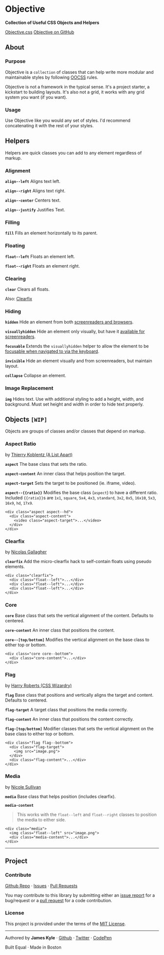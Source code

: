 # Objective

**Collection of Useful CSS Objects and Helpers**

<a href="objective.css" class="button button--primary">Objective.css</a>
<a href="http://github.com/thejameskyle/objective" class="button">Objective on GitHub</a>

## About

### Purpose

Objective is a `collection` of classes that can help write more modular and maintainable styles by following [OOCSS](http://coding.smashingmagazine.com/2011/12/12/an-introduction-to-object-oriented-css-oocss/) rules.

Objective is not a framework in the typical sense. It's a project starter, a kickstart to building layouts. It's also not a grid, it works with any grid system you want (if you want).

### Usage

Use Objective like you would any set of styles. I'd recommend concatenating it with the rest of your styles.

## Helpers

Helpers are quick classes you can add to any element regardless of markup.

### Alignment

**`align--left`** Aligns text left.

**`align--right`** Aligns text right.

**`align--center`** Centers text.

**`align--justify`** Justifies Text.

### Filling

**`fill`** Fills an element horizontally to its parent.

### Floating

**`float--left`** Floats an element left.

**`float--right`** Floats an element right.

### Clearing

**`clear`** Clears all floats.

Also: [Clearfix](#clearfix)

### Hiding

**`hidden`** Hide an element from both [screenreaders and browsers](http://h5bp.com/u).

**`visuallyhidden`** Hide an element only visually, but have it [available for screenreaders](http://h5bp.com/v).

**`focusable`** Extends the `visuallyhidden` helper to allow the element to be [focusable when navigated to via the keyboard](http://h5bp.com/p).

**`invisible`** Hide an element visually and from screenreaders, but maintain layout.

**`collapse`** Collapse an element.

### Image Replacement

**`img`** Hides text. Use with additional styling to add a height, width, and background. Must set height and width in order to hide text properly.

## Objects `[WIP]`

Objects are groups of classes and/or classes that depend on markup.

### Aspect Ratio

by [Thierry Koblentz (A List Apart)](http://alistapart.com/article/creating-intrinsic-ratios-for-video)

**`aspect`** The base class that sets the ratio.

**`aspect-content`** An inner class that helps position the target.

**`aspect-target`** Sets the target to be positioned (ie. iframe, video).

**`aspect--{{ratio}}`** Modifies the base class (`aspect`) to have a different ratio. Included `{{ratio}}`s are `1x1`, `square`, `5x4`, `4x3`, `standard`, `3x2`, `8x5`, `16x10`, `5x3`, `16x9`, `hd`, `17x9`.


```
<div class="aspect aspect--hd">
  <div class="aspect-content">
    <video class="aspect-target">...</video>
  </div>
</div>
```

### Clearfix

by [Nicolas Gallagher](http://nicolasgallagher.com/micro-clearfix-hack/)

**`clearfix`** Add the micro-clearfix hack to self-contain floats using pseudo elements.

```
<div class="clearfix">
  <div class="float--left">...</div>
  <div class="float--left">...</div>
  <div class="float--left">...</div>
</div>
```

### Core

**`core`** Base class that sets the vertical alignment of the content. Defaults to centered.

**`core-content`** An inner class that positions the content.

**`core--[top/bottom]`** Modifies the vertical alignment on the base class to either top or bottom.

```
<div class="core core--bottom">
  <div class="core-content">...</div>
</div>
```

### Flag

by [Harry Roberts (CSS Wizardry)](http://csswizardry.com/2013/05/the-flag-object/)

**`flag`** Base class that positions and vertically aligns the target and content. Defaults to centered.

**`flag-target`** A target class that positions the media correctly.

**`flag-content`** An inner class that positions the content correctly.

**`flag-[top/bottom]`** Modifier classes that sets the vertical alignment on the base class to either top or bottom.

```
<div class="flag flag--bottom">
  <div class="flag-target">
    <img src="image.png">
  </div>
  <div class="flag-content">...</div>
</div>
```

### Media

by [Nicole Sullivan](http://www.stubbornella.org/content/2010/06/25/the-media-object-saves-hundreds-of-lines-of-code/)

**`media`** Base class that helps position (includes clearfix).

**`media-content`**

> This works with the `float--left` and `float--right` classes to position the media to either side.

```
<div class="media">
  <img class="float--left" src="image.png">
  <div class="media-content">...</div>
</div>
```

---

## Project

### Contribute

[Github Repo](https://github.com/thejameskyle/objective/) · [Issues](https://github.com/thejameskyle/objective/issues) · [Pull Requests](https://github.com/thejameskyle/objective/pulls)

You may contribute to this library by submitting either an [issue report](https://github.com/thejameskyle/objective/issues) for a bug/request or a [pull request](https://github.com/thejameskyle/objective/pulls) for a code contribution.

### License

This project is provided under the terms of the [MIT License](LICENSE.md).

---

Authored by **James Kyle** · [Github](http://github.com/thejameskyle) · [Twitter](http://twitter.com/thejameskyle) · [CodePen](http://codepen.io/thejameskyle)

Built Equal · Made in Boston
